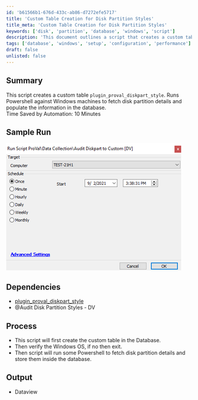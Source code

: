```yaml
---
id: 'b61566b1-676d-433c-ab86-d7272efe5717'
title: 'Custom Table Creation for Disk Partition Styles'
title_meta: 'Custom Table Creation for Disk Partition Styles'
keywords: ['disk', 'partition', 'database', 'windows', 'script']
description: 'This document outlines a script that creates a custom table named `plugin_proval_diskpart_style` and runs PowerShell on Windows machines to retrieve disk partition details, subsequently populating this information in the database. This process saves approximately 10 minutes by automating the retrieval of disk details.'
tags: ['database', 'windows', 'setup', 'configuration', 'performance']
draft: false
unlisted: false
---
```

## Summary

This script creates a custom table `plugin_proval_diskpart_style`. Runs Powershell against Windows machines to fetch disk partition details and populate the information in the database.  
Time Saved by Automation: 10 Minutes

## Sample Run

![Sample Run](../../../static/img/Audit-Diskpart-to-Custom-DV/image_1.png)

## Dependencies

- [plugin_proval_diskpart_style](https://proval.itglue.com/DOC-5078775-8038983)  
- @Audit Disk Partition Styles - DV

## Process

- This script will first create the custom table in the Database.
- Then verify the Windows OS, if no then exit.
- Then script will run some Powershell to fetch disk partition details and store them inside the database.

## Output

- Dataview







